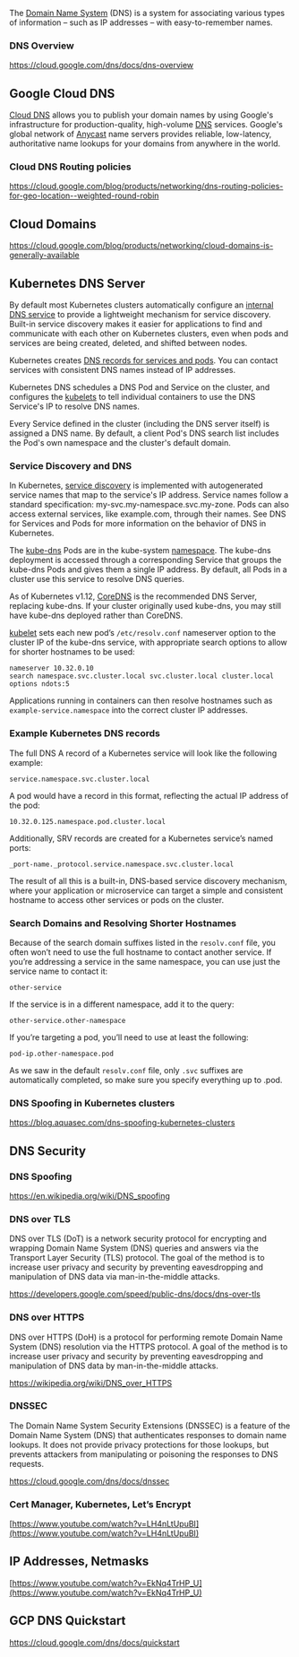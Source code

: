 The [Domain Name System](https://en.wikipedia.org/wiki/Domain_Name_System) (DNS) is a system for associating various types of information – such as IP addresses – with easy-to-remember names. 


### DNS Overview

https://cloud.google.com/dns/docs/dns-overview

## Google Cloud DNS


[Cloud DNS](https://cloud.google.com/dns) allows you to publish your domain names by using Google's infrastructure for production-quality, high-volume [DNS](https://www.cloudflare.com/learning/dns/what-is-dns/)    services. Google's global network of [Anycast](https://en.wikipedia.org/wiki/Anycast) name servers provides reliable, low-latency, authoritative name lookups for your domains from anywhere in the world.

### Cloud DNS Routing policies

https://cloud.google.com/blog/products/networking/dns-routing-policies-for-geo-location--weighted-round-robin

## Cloud Domains

https://cloud.google.com/blog/products/networking/cloud-domains-is-generally-available

## Kubernetes DNS Server


By default most Kubernetes clusters automatically configure an [internal DNS service](https://www.digitalocean.com/community/tutorials/an-introduction-to-the-kubernetes-dns-service) to provide a lightweight mechanism for service discovery. Built-in service discovery makes it easier for applications to find and communicate with each other on Kubernetes clusters, even when pods and services are being created, deleted, and shifted between nodes.

Kubernetes creates [DNS records for services and pods](https://kubernetes.io/docs/concepts/services-networking/dns-pod-service/). You can contact services with consistent DNS names instead of IP addresses.

Kubernetes DNS schedules a DNS Pod and Service on the cluster, and configures the [kubelets](https://kubernetes.io/docs/reference/command-line-tools-reference/kubelet/) to tell individual containers to use the DNS Service's IP to resolve DNS names.

Every Service defined in the cluster (including the DNS server itself) is assigned a DNS name. By default, a client Pod's DNS search list includes the Pod's own namespace and the cluster's default domain.


### Service Discovery and DNS

In Kubernetes, [service discovery](https://cloud.google.com/kubernetes-engine/docs/concepts/service-discovery) is implemented with autogenerated service names that map to the service's IP address. Service names follow a standard specification: my-svc.my-namespace.svc.my-zone. Pods can also access external services, like example.com, through their names. See DNS for Services and Pods for more information on the behavior of DNS in Kubernetes.

The [kube-dns](https://kubernetes.io/docs/concepts/services-networking/dns-pod-service/) Pods are in the kube-system [namespace](https://kubernetes.io/docs/concepts/overview/working-with-objects/namespaces/). The kube-dns deployment is accessed through a corresponding Service that groups the kube-dns Pods and gives them a single IP address. By default, all Pods in a cluster use this service to resolve DNS queries.

As of Kubernetes v1.12, [CoreDNS](https://coredns.io/) is the recommended DNS Server, replacing kube-dns. If your cluster originally used kube-dns, you may still have kube-dns deployed rather than CoreDNS.


[kubelet](https://kubernetes.io/docs/reference/command-line-tools-reference/kubelet) sets each new pod’s `/etc/resolv.conf` nameserver option to the cluster IP of the kube-dns service, with appropriate search options to allow for shorter hostnames to be used:

```
nameserver 10.32.0.10
search namespace.svc.cluster.local svc.cluster.local cluster.local
options ndots:5
```

Applications running in containers can then resolve hostnames such as `example-service.namespace` into the correct cluster IP addresses.

### Example Kubernetes DNS records


The full DNS A record of a Kubernetes service will look like the following example:

```
service.namespace.svc.cluster.local
```

A pod would have a record in this format, reflecting the actual IP address of the pod:

```
10.32.0.125.namespace.pod.cluster.local
```


Additionally, SRV records are created for a Kubernetes service’s named ports:

```
_port-name._protocol.service.namespace.svc.cluster.local
```


The result of all this is a built-in, DNS-based service discovery mechanism, where your application or microservice can target a simple and consistent hostname to access other services or pods on the cluster.


### Search Domains and Resolving Shorter Hostnames

Because of the search domain suffixes listed in the `resolv.conf` file, you often won’t need to use the full hostname to contact another service. If you’re addressing a service in the same namespace, you can use just the service name to contact it:

```
other-service
```

If the service is in a different namespace, add it to the query:

```
other-service.other-namespace
```

If you’re targeting a pod, you’ll need to use at least the following:

```
pod-ip.other-namespace.pod
```


As we saw in the default `resolv.conf` file, only `.svc` suffixes are automatically completed, so make sure you specify everything up to .pod.

### DNS Spoofing in Kubernetes clusters

https://blog.aquasec.com/dns-spoofing-kubernetes-clusters

## DNS Security


### DNS Spoofing

https://en.wikipedia.org/wiki/DNS_spoofing

### DNS over TLS

DNS over TLS (DoT) is a network security protocol for encrypting and wrapping Domain Name System (DNS) queries and answers via the Transport Layer Security (TLS) protocol. The goal of the method is to increase user privacy and security by preventing eavesdropping and manipulation of DNS data via man-in-the-middle attacks.

https://developers.google.com/speed/public-dns/docs/dns-over-tls

### DNS over HTTPS

DNS over HTTPS (DoH) is a protocol for performing remote Domain Name System (DNS) resolution via the HTTPS protocol. A goal of the method is to increase user privacy and security by preventing eavesdropping and manipulation of DNS data by man-in-the-middle attacks.

https://wikipedia.org/wiki/DNS_over_HTTPS

### DNSSEC

The Domain Name System Security Extensions (DNSSEC) is a feature of the Domain Name System (DNS) that authenticates responses to domain name lookups. It does not provide privacy protections for those lookups, but prevents attackers from manipulating or poisoning the responses to DNS requests.

https://cloud.google.com/dns/docs/dnssec

### Cert Manager, Kubernetes, Let’s Encrypt

[https://www.youtube.com/watch?v=LH4nLtUpuBI](https://www.youtube.com/watch?v=LH4nLtUpuBI)


## IP Addresses, Netmasks

[https://www.youtube.com/watch?v=EkNq4TrHP_U](https://www.youtube.com/watch?v=EkNq4TrHP_U)

## GCP DNS Quickstart

https://cloud.google.com/dns/docs/quickstart
